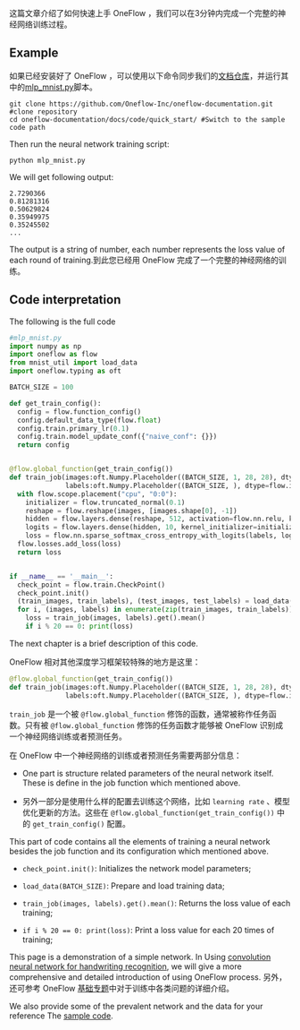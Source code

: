 这篇文章介绍了如何快速上手 OneFlow ，我们可以在3分钟内完成一个完整的神经网络训练过程。

## Example
如果已经安装好了 OneFlow ，可以使用以下命令同步我们的[文档仓库](https://github.com/Oneflow-Inc/oneflow-documentation.git)，并运行其中的[mlp_mnist.py](https://github.com/Oneflow-Inc/oneflow-documentation/blob/master/docs/code/quick_start/mlp_mnist.py)脚本。

```shell
git clone https://github.com/Oneflow-Inc/oneflow-documentation.git #clone repository
cd oneflow-documentation/docs/code/quick_start/ #Switch to the sample code path
```

Then run the neural network training script:
```shell
python mlp_mnist.py
```

We will get following output:
```
2.7290366
0.81281316
0.50629824
0.35949975
0.35245502
...
```

The output is a string of number, each number represents the loss value of each round of training.到此您已经用 OneFlow 完成了一个完整的神经网络的训练。

## Code interpretation
The following is the full code
```python
#mlp_mnist.py
import numpy as np
import oneflow as flow
from mnist_util import load_data
import oneflow.typing as oft

BATCH_SIZE = 100

def get_train_config():
  config = flow.function_config()
  config.default_data_type(flow.float)
  config.train.primary_lr(0.1)
  config.train.model_update_conf({"naive_conf": {}})
  return config


@flow.global_function(get_train_config())
def train_job(images:oft.Numpy.Placeholder((BATCH_SIZE, 1, 28, 28), dtype=flow.float),
              labels:oft.Numpy.Placeholder((BATCH_SIZE, ), dtype=flow.int32)):
  with flow.scope.placement("cpu", "0:0"):
    initializer = flow.truncated_normal(0.1)
    reshape = flow.reshape(images, [images.shape[0], -1])
    hidden = flow.layers.dense(reshape, 512, activation=flow.nn.relu, kernel_initializer=initializer)
    logits = flow.layers.dense(hidden, 10, kernel_initializer=initializer)
    loss = flow.nn.sparse_softmax_cross_entropy_with_logits(labels, logits)
  flow.losses.add_loss(loss)
  return loss


if __name__ == '__main__':
  check_point = flow.train.CheckPoint()
  check_point.init()
  (train_images, train_labels), (test_images, test_labels) = load_data(BATCH_SIZE)
  for i, (images, labels) in enumerate(zip(train_images, train_labels)):
    loss = train_job(images, labels).get().mean()
    if i % 20 == 0: print(loss)
```

The next chapter is a brief description of this code.

OneFlow 相对其他深度学习框架较特殊的地方是这里：
```python
@flow.global_function(get_train_config())
def train_job(images:oft.Numpy.Placeholder((BATCH_SIZE, 1, 28, 28), dtype=flow.float),
              labels:oft.Numpy.Placeholder((BATCH_SIZE, ), dtype=flow.int32)):
```
`train_job` 是一个被 `@flow.global_function` 修饰的函数，通常被称作任务函数。只有被 `@flow.global_function` 修饰的任务函数才能够被 OneFlow 识别成一个神经网络训练或者预测任务。

在 OneFlow 中一个神经网络的训练或者预测任务需要两部分信息：

* One part is structure related parameters of the neural network itself. These is define in the job function which mentioned above.

* 另外一部分是使用什么样的配置去训练这个网络，比如 `learning rate` 、模型优化更新的方法。这些在 `@flow.global_function(get_train_config())` 中的 `get_train_config()` 配置。

This part of code contains all the elements of training a neural network besides the job function and its configuration which mentioned above.

- `check_point.init()`: Initializes the network model parameters;

- `load_data(BATCH_SIZE)`: Prepare and load training data;

- `train_job(images, labels).get().mean()`: Returns the loss value of each training;

- `if i % 20 == 0: print(loss)`: Print a loss value for each 20 times of training;




This page is a demonstration of a simple network. In Using [convolution neural network for handwriting recognition](lenet_mnist.md), we will give a more comprehensive and detailed introduction of using OneFlow process. 另外，还可参考 OneFlow [基础专题](../basics_topics/data_input.md)中对于训练中各类问题的详细介绍。


We also provide some of the prevalent network and the data for your reference The [sample code](https://github.com/Oneflow-Inc/OneFlow-Benchmark).




